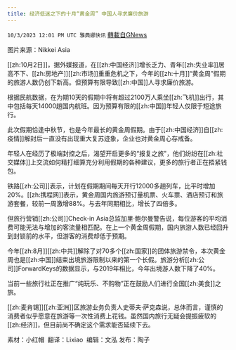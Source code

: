 ```yaml
---
title: 经济低迷之下的十月“黄金周” 中国人寻求廉价旅游
---
```

`10/3/2023 12:01 PM UTC 雅典娜快讯` [轉載自GNews](https://gnews.org/articles/1774691)

图片来源：Nikkei Asia

[[zh:10月2日]]，据外媒报道，在[[zh:中国经济]]增长乏力、青年[[zh:失业率]]居高不下、[[zh:房地产]][[zh:市场]]重重危机之下，今年的[[zh:十月]]“黄金周”假期的旅游人数仍创下新高。但预算有限导致[[zh:中国]]人寻求廉价旅游。

根据民航数据，在为期10天的假期中将有超过2100万人乘坐[[zh:飞机]]出行，其中包括每天14000趟国内航班。因为预算有限的[[zh:中国]]年轻人仅限于短途旅行。

此次假期恰逢中秋节，也是今年最长的黄金周假期。由于[[zh:中国经济]]自[[zh:疫情]]解封后一直没有出现重大复苏迹象，企业也对黄金周心存戒备。

年轻人在经历了极端封控之后，渴望开启更多的“报复之旅"，他们纷纷在[[zh:社交媒体]]上交流如何精打细算充分利用假期的各种建议，更多的旅行者正在捂紧钱包。

铁路[[zh:公司]]表示，计划在假期期间每天开行12000多趟列车，比平时增加20%。[[zh:携程网]]表示，黄金周国内旅游预订量机票、火车票、酒店预订和旅游套餐，较前一周激增88%。与去年同期相比，增长了四倍多。

但旅行营销[[zh:公司]]Check-in Asia总监加里·鲍尔曼警告说，每位游客的平均消费可能无法与增加的客流量相匹配。在上一个黄金周假期，国内旅游人数已经回升到封锁前的水平，但游客的消费却低于预期。

今年[[zh:8月]][[zh:中共]]解除了对70多个[[zh:国家]]的团体旅游禁令，本次黄金周也是[[zh:中国]]结束出境旅游限制以来的第一个长假。旅游分析[[zh:公司]]ForwardKeys的数据显示，与2019年相比，今年出境游人数下降了40%。

当前一些旅行社正在推广“纯玩乐、不购物”​​​​​​​​​​​​​​​​​​​​​​​​​​​​​​​​​​​​​正在鼓励人们进行全国[[zh:美食]]之旅。

[[zh:麦肯锡]][[zh:亚洲]]区旅游业务负责人史蒂夫·萨克森说，总体而言，谨慎的消费者似乎愿意在旅游等一次性消费上花钱。虽然国内旅行无疑会提振疲软的[[zh:经济]]，但目前尚不确定这个需求能否延续下去。

素材：小红帽   翻译：Lixiao  编辑：文泓  发布：陶子


